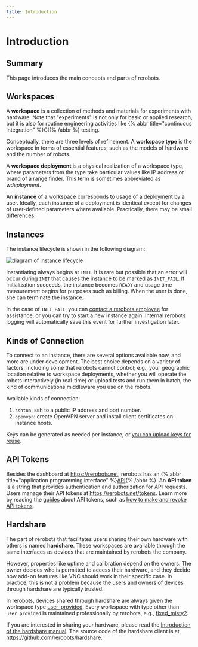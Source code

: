 ```yaml
---
title: Introduction
---
```


# Introduction

## Summary

This page introduces the main concepts and parts of rerobots.

## Workspaces

A **workspace** is a collection of methods and materials for
experiments with hardware. Note that "experiments" is not only for basic or applied
research, but it is also for routine engineering activities like
{% abbr title="continuous integration" %}CI{% /abbr %} testing.

Conceptually, there are three levels of refinement. A **workspace type** is the
workspace in terms of essential features, such as the models of hardware and the
number of robots.

A **workspace deployment** is a physical realization of a workspace type, where
parameters from the type take particular values like IP address or brand of a
range finder.  This term is sometimes abbreviated as *wdeployment*.

An **instance** of a workspace corresponds to usage of a deployment by a
user. Ideally, each instance of a deployment is identical except for changes of
user-defined parameters where available. Practically, there may be small
differences.

## Instances

The instance lifecycle is shown in the following diagram:

![diagram of instance lifecycle](figures/instance-lifecycle.svg)

Instantiating always begins at `INIT`. It is rare but possible that an error
will occur during `INIT` that causes the instance to be marked as `INIT_FAIL`.
If initialization succeeds, the instance becomes `READY` and usage time
measurement begins for purposes such as billing. When the user is done, she can
terminate the instance.

In the case of `INIT_FAIL`, you can [contact a rerobots
employee](https://rerobots.net/contact) for assistance, or you can try to
start a new instance again. Internal rerobots logging will
automatically save this event for further investigation later.

## Kinds of Connection

To connect to an instance, there are several options available now, and more are
under development. The best choice depends on a variety of factors, including
some that rerobots cannot control; e.g., your geographic location relative to
workspace deployments, whether you will operate the robots interactively
(in real-time) or upload tests and run them in batch, the kind of communications
middleware you use on the robots.

Available kinds of connection:

1. `sshtun`: ssh to a public IP address and port number.
2. `openvpn`: create OpenVPN server and install client certificates on instance hosts.

Keys can be generated as needed per instance, or [you can upload keys for
reuse](/webui/uploading-ssh-public-keys).

## API Tokens

Besides the dashboard at <https://rerobots.net>, rerobots has an
{% abbr title="application programming interface" %}[API](/api-summary){% /abbr %}.
An **API token** is a string that provides
authentication and authorization for API requests.
Users manage their API tokens at <https://rerobots.net/tokens>.
Learn more by reading the [guides](/guides) about API tokens,
such as [how to make and revoke API tokens](/webui/making-and-revoking-api-tokens).

## Hardshare

The part of rerobots that facilitates users sharing their own hardware with
others is named **hardshare**. These workspaces are available through the same
interfaces as devices that are maintained by rerobots the company.

However, properties like uptime and calibration depend on the owners.
The owner decides who is permitted to access their hardware, and they decide how
add-on features like VNC should work in their specific case.
In practice, this is not a problem because the users and owners of devices
through hardshare are typically trusted.

In rerobots, devices shared through hardshare are always given the workspace
type [user_provided](/workspaces/user_provided). Every workspace with type other
than `user_provided` is maintained professionally by rerobots, e.g.,
[fixed_misty2](/workspaces/fixed_misty2).

If you are interested in sharing your hardware,
please read the [Introduction of the hardshare manual](https://docs.hardshare.dev/intro).
The source code of the hardshare client is at <https://github.com/rerobots/hardshare>.
